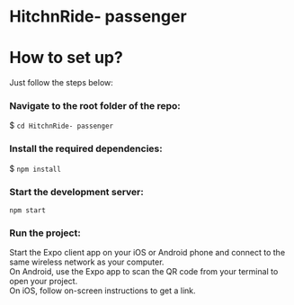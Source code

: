 
# **HitchnRide- passenger**



# How to set up?
Just follow the steps below:

### Navigate to the root folder of the repo:
$ `cd HitchnRide- passenger`

### Install the required dependencies:
$ `npm install`



### Start the development server:
`npm start`



### Run the project:
Start the Expo client app on your iOS or Android phone and connect to the same wireless network as your computer.<br/>
On Android, use the Expo app to scan the QR code from your terminal to open your project.<br/>
On iOS, follow on-screen instructions to get a link.
